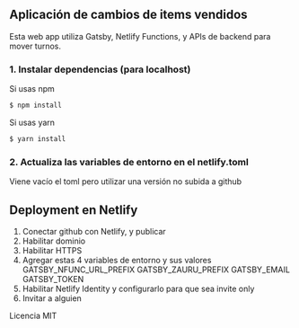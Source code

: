 ## Aplicación de cambios de items vendidos

Esta web app utiliza Gatsby, Netlify Functions, y APIs de backend para mover turnos.

### 1. Instalar dependencias (para localhost)

Si usas npm

```bash
$ npm install
```

Si usas yarn

```bash
$ yarn install
```

### 2. Actualiza las variables de entorno en el netlify.toml

Viene vacío el toml pero utilizar una versión no subida a github

## Deployment en Netlify

1. Conectar github con Netlify, y publicar
2. Habilitar dominio
3. Habilitar HTTPS
4. Agregar estas 4 variables de entorno y sus valores
    GATSBY_NFUNC_URL_PREFIX
    GATSBY_ZAURU_PREFIX
    GATSBY_EMAIL
    GATSBY_TOKEN
5. Habilitar Netlify Identity y configurarlo para que sea invite only
6. Invitar a alguien

Licencia MIT



